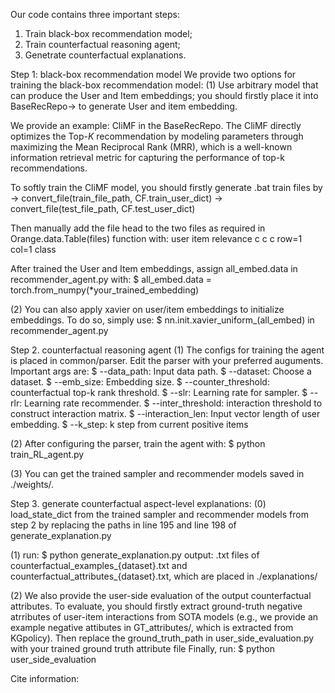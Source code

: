 Our code contains three important steps: 
1. Train black-box recommendation model; 
2. Train counterfactual reasoning agent; 
3. Genetrate counterfactual explanations. 

Step 1: black-box recommendation model
We provide two options for training the black-box recommendation model:
(1) Use arbitrary model that can produce the User and Item embeddings; 
you should firstly place it into BaseRecRepo-> to generate User and item embedding.

We provide an example: CliMF in the BaseRecRepo.
The CliMF directly optimizes the Top-$K$ recommendation by modeling parameters through maximizing the Mean Reciprocal Rank (MRR), which is a well-known information retrieval metric for capturing the performance of top-k recommendations.

To softly train the CliMF model, you should firstly generate .bat train files by
-> convert_file(train_file_path, CF.train_user_dict)
-> convert_file(test_file_path, CF.test_user_dict)

Then manually add the file head to the two files as required in  Orange.data.Table(files) function with:
user	item	relevance
c	c	c
row=1	col=1	class

After trained the User and Item embeddings, assign all_embed.data in recommender_agent.py with:
$ all_embed.data = torch.from_numpy(*your_trained_embedding) 

(2) You can also apply xavier on user/item embeddings to initialize embeddings. To do so, simply use:
$ nn.init.xavier_uniform_(all_embed) in recommender_agent.py

Step 2. counterfactual reasoning agent
(1) The configs for training the agent is placed in common/parser. Edit the parser with your preferred auguments. 
Important args are:
 $ --data_path: Input data path.
 $ --dataset: Choose a dataset.
 $ --emb_size: Embedding size.
 $ --counter_threshold: counterfactual top-k rank threshold.
 $ --slr: Learning rate for sampler.
 $ --rlr: Learning rate recommender.
 $ --inter_threshold: interaction threshold to construct interaction matrix.
 $ --interaction_len: Input vector length of user embedding.
 $ --k_step: k step from current positive items
 
(2) After configuring the parser, train the agent with:
 $ python train_RL_agent.py
 
(3) You can get the trained sampler and recommender models saved in ./weights/.

Step 3. generate counterfactual aspect-level explanations:
(0) load_state_dict from the trained sampler and recommender models from step 2 by replacing the paths in line 195 and line 198 of generate_explanation.py

(1) run: 
$ python generate_explanation.py
output: .txt files of counterfactual_examples_{dataset}.txt and counterfactual_attributes_{dataset}.txt, which are placed in ./explanations/

(2) We also provide the user-side evaluation of the output counterfactual attributes.
To evaluate, you should firstly extract ground-truth negative atrributes of user-item interactions from SOTA models (e.g., we provide an example negative attibutes in GT_attributes/, which is extracted from KGpolicy).
Then replace the ground_truth_path in user_side_evaluation.py with your trained ground truth attribute file
Finally, run:
$ python user_side_evaluation 


Cite information:





